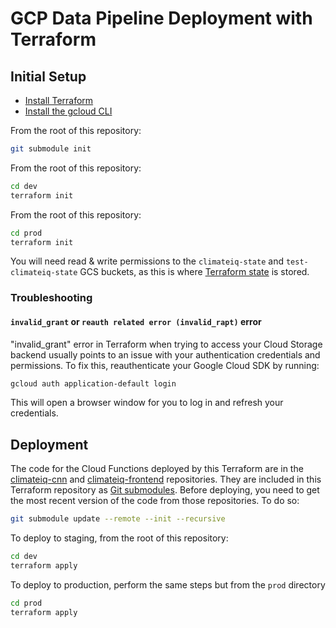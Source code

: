 # GCP Data Pipeline Deployment with Terraform

## Initial Setup
- [Install Terraform](https://developer.hashicorp.com/terraform/install)
- [Install the gcloud CLI](https://cloud.google.com/sdk/docs/install)

From the root of this repository:
```bash
git submodule init
```

From the root of this repository:
```bash
cd dev
terraform init
```

From the root of this repository:
```bash
cd prod
terraform init
```

You will need read & write permissions to the `climateiq-state` and
`test-climateiq-state` GCS buckets, as this is where
[Terraform state](https://developer.hashicorp.com/terraform/language/state)
is stored.

### Troubleshooting
#### `invalid_grant` or `reauth related error (invalid_rapt)` error
"invalid_grant" error in Terraform when trying to access your Cloud Storage backend usually points to an issue with your authentication credentials and permissions. To fix this, reauthenticate your Google Cloud SDK by running:
```bash
gcloud auth application-default login
```
This will open a browser window for you to log in and refresh your credentials.

## Deployment

The code for the Cloud Functions deployed by this
Terraform are in the
[climateiq-cnn](https://github.com/UrbanSystemsLab/climateiq-cnn) and
[climateiq-frontend](https://github.com/UrbanSystemsLab/climateiq-frontend)
repositories.
They are included in this Terraform repository as
[Git submodules](https://git-scm.com/book/en/v2/Git-Tools-Submodules).
Before deploying, you need to get the most recent version of the code from those
repositories. To do so:

```bash
git submodule update --remote --init --recursive
```

To deploy to staging, from the root of this repository:
```bash
cd dev
terraform apply
```

To deploy to production, perform the same steps but from the `prod` directory
```bash
cd prod
terraform apply
```
